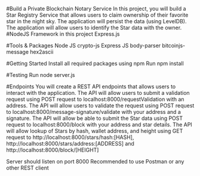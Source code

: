 #Build a Private Blockchain Notary Service
In this project, you will build a Star Registry Service that allows users to claim ownership of their favorite star in the night sky.
The application will persist the data (using LevelDB).
The application will allow users to identify the Star data with the owner.
#NodeJS Framework in this project
Express.js

#Tools & Packages
Node JS
crypto-js
Express JS
body-parser
bitcoinjs-message
hex2ascii

#Getting Started
Install all required packages using npm
Run npm install

#Testing
Run node server.js

#Endpoints
You will create a REST API endpoints that allows users to interact with the application.
The API will allow users to submit a validation request using POST request to localhost:8000/requestValidation with an address.
The API will allow users to validate the request using POST request to localhost:8000/message-signature/validate with your address and a signature.
The API will allow be able to submit the Star data using POST request to localhost:8000/block with your address and star details.
The API will allow lookup of Stars by hash, wallet address, and height using GET request to http://localhost:8000/stars/hash:[HASH], http://localhost:8000/stars/address:[ADDRESS] and http://localhost:8000/block/[HEIGHT]

Server should listen on port 8000
Recommended to use Postman or any other REST client



